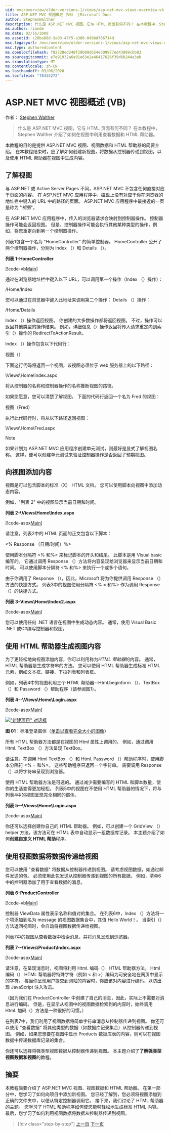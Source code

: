 ```yaml
---
uid: mvc/overview/older-versions-1/views/asp-net-mvc-views-overview-vb
title: ASP.NET MVC 视图概述（VB） |Microsoft Docs
author: StephenWalther
description: 什么是 ASP.NET MVC 视图，它与 HTML 页面有何不同？ 在本教程中，Stephen Walther 介绍了如何进行查看，并演示了如何
ms.author: riande
ms.date: 02/16/2008
ms.assetid: c28ba88d-3a93-47f5-a306-049bd766714d
msc.legacyurl: /mvc/overview/older-versions-1/views/asp-net-mvc-views-overview-vb
msc.type: authoredcontent
ms.openlocfilehash: f02728ed248f29b09d654e509977ed43889cbb83
ms.sourcegitcommit: e7e91932a6e91a63e2e46417626f39d6b244a3ab
ms.translationtype: MT
ms.contentlocale: zh-CN
ms.lasthandoff: 03/06/2020
ms.locfileid: "78435272"
---
```

# <a name="aspnet-mvc-views-overview-vb"></a>ASP.NET MVC 视图概述 (VB)

作者： [Stephen Walther](https://github.com/StephenWalther)

> 什么是 ASP.NET MVC 视图，它与 HTML 页面有何不同？ 在本教程中，Stephen Walther 介绍了如何在视图中利用查看数据和 HTML 帮助器。

本教程的目的是提供 ASP.NET MVC 视图、视图数据和 HTML 帮助器的简要介绍。 在本教程结束时，应了解如何创建新视图，将数据从控制器传递到视图，以及使用 HTML 帮助器在视图中生成内容。

## <a name="understanding-views"></a>了解视图

与 ASP.NET 或 Active Server Pages 不同，ASP.NET MVC 不包含任何直接对应于页面的内容。 在 ASP.NET MVC 应用程序中，磁盘上没有对应于你在浏览器的地址栏中键入的 URL 中的路径的页面。 ASP.NET MVC 应用程序中最接近的一页是称为 "*视图*"。

在 ASP.NET MVC 应用程序中，传入的浏览器请求会映射到控制器操作。 控制器操作可能会返回视图。 但是，控制器操作可能会执行其他某种类型的操作，例如，将您重定向到另一个控制器操作。

列表1包含一个名为 "HomeController" 的简单控制器。 HomeController 公开了两个控制器操作，分别为 Index （）和 Details （）。

**列表 1-HomeController**

[!code-vb[Main](asp-net-mvc-views-overview-vb/samples/sample1.vb)]

通过在浏览器地址栏中键入以下 URL，可以调用第一个操作（Index （）操作）：

/Home/Index

您可以通过在浏览器中键入此地址来调用第二个操作： Details （）操作：

/Home/Details

Index （）操作返回视图。 你创建的大多数操作都将返回视图。 不过，操作可以返回其他类型的操作结果。 例如，详细信息（）操作返回将传入请求重定向到索引（）操作的 RedirectToActionResult。

Index （）操作包含以下代码行：

视图（）

下面这行代码将返回一个视图，该视图必须位于 web 服务器上的以下路径：

\Views\Home\Index.aspx

将从控制器的名称和控制器操作的名称推断视图的路径。

如果您愿意，您可以清楚了解视图。 下面的代码行返回一个名为 Fred 的视图：

视图（Fred）

执行此代码行时，将从以下路径返回视图：

\Views\Home\Fred.aspx

> [!NOTE] 
> 
> 如果计划为 ASP.NET MVC 应用程序创建单元测试，则最好是显式了解视图名称。 这样，便可以创建单元测试来验证控制器操作是否返回了预期视图。

## <a name="adding-content-to-a-view"></a>向视图添加内容

视图是可以包含脚本的标准（X） HTML 文档。 您可以使用脚本向视图中添加动态内容。

例如，"列表 2" 中的视图显示当前日期和时间。

**列表 2-\Views\Home\Index.aspx**

[!code-aspx[Main](asp-net-mvc-views-overview-vb/samples/sample2.aspx)]

请注意，列表2中的 HTML 页面的正文包含以下脚本：

&lt;% Response （日期/时间）%&gt;

使用脚本分隔符 &lt;% 和%&gt; 来标记脚本的开头和结尾。 此脚本是用 Visual basic 编写的。 它通过调用 Response （）方法将内容呈现给浏览器来显示当前日期和时间。 可以使用脚本分隔符 &lt;% 和%&gt; 来执行一个或多个语句。

由于你调用了 Response （），因此，Microsoft 将为你提供调用 Response （）方法的快捷方式。 列表3中的视图使用分隔符 &lt;% = 和%&gt; 作为调用 Response （）的快捷方式。

**列表 3-Views\Home\Index2.aspx**

[!code-aspx[Main](asp-net-mvc-views-overview-vb/samples/sample3.aspx)]

您可以使用任何 .NET 语言在视图中生成动态内容。 通常，使用 Visual Basic .NET 或C#编写控制器和视图。

## <a name="using-html-helpers-to-generate-view-content"></a>使用 HTML 帮助器生成视图内容

为了更轻松地向视图添加内容，你可以利用称为*HTML 帮助器*的内容。 通常，HTML 帮助器是生成字符串的方法。 您可以使用 HTML 帮助器生成标准 HTML 元素，例如文本框、链接、下拉列表和列表框。

例如，列表4中的视图利用三个 HTML 帮助器--Html.beginform （）、TextBox （）和 Password （）帮助程序（请参阅图1）。

**列表 4--\Views\Home\Login.aspx**

[!code-aspx[Main](asp-net-mvc-views-overview-vb/samples/sample4.aspx)]

[!["新建项目" 对话框](asp-net-mvc-views-overview-vb/_static/image1.jpg)](asp-net-mvc-views-overview-vb/_static/image1.png)

**图 01**：标准登录窗体（[单击以查看完全大小的图像](asp-net-mvc-views-overview-vb/_static/image2.png)）

所有 HTML 帮助器方法都是在视图的 Html 属性上调用的。 例如，通过调用 Html. TextBox （）方法呈现 TextBox。

请注意，在调用 Html TextBox （）和 Html. Password （）帮助程序时，使用脚本分隔符 &lt;% = 和%&gt;。 这些帮助程序只返回一个字符串。 需要调用 Response （）以将字符串呈现到浏览器。

使用 HTML 帮助器方法是可选的。 通过减少需要编写的 HTML 和脚本数量，使你的生活变得更加轻松。 列表5中的视图在不使用 HTML 帮助器的情况下，将与列表4中的视图呈现完全相同的窗体。

**列表 5--\Views\Home\Login.aspx**

[!code-aspx[Main](asp-net-mvc-views-overview-vb/samples/sample5.aspx)]

你还可以选择创建你自己的 HTML 帮助器。 例如，可以创建一个 GridView （） helper 方法，该方法可在 HTML 表中自动显示一组数据库记录。 本主题介绍了如何**创建自定义 HTML 帮助**程序。

## <a name="using-view-data-to-pass-data-to-a-view"></a>使用视图数据将数据传递给视图

您可以使用 "查看数据" 将数据从控制器传递到视图。 请考虑视图数据，如通过邮件发送的包。 必须使用此包发送从控制器传递到视图的所有数据。 例如，清单6中的控制器添加了用于查看数据的消息。

**列表 6-ProductController**

[!code-vb[Main](asp-net-mvc-views-overview-vb/samples/sample6.vb)]

控制器 ViewData 属性表示名称和值对的集合。 在列表6中，Index （）方法将一个项添加到名为 message 的视图数据集合中，其值 Hello World！。 当索引（）方法返回视图时，会自动将视图数据传递给视图。

列表7中的视图从查看数据中检索消息，并将消息呈现到浏览器。

**列表 7--\Views\Product\Index.aspx**

[!code-aspx[Main](asp-net-mvc-views-overview-vb/samples/sample7.aspx)]

请注意，在呈现消息时，视图将利用 Html. 编码（） HTML 帮助器方法。 Html 编码（） HTML 帮助器将特殊字符（例如 &lt; 和 &gt;）编码为可安全地在网页中显示的字符。 每当你呈现用户提交到网站的内容时，你应该对内容进行编码，以防出现 JavaScript 注入攻击。

（因为我们在 ProductController 中创建了自己的消息，因此，实际上不需要对消息进行编码。 但是，在显示从视图中的视图数据检索到的内容时，始终调用 Html. 加码（）方法是一种很好的习惯。）

在列表7中，我们利用了视图数据将简单字符串消息从控制器传递到视图。 你还可以使用 "查看数据" 将其他类型的数据（如数据库记录集合）从控制器传递到视图。 例如，如果您想要在视图中显示 Products 数据库表的内容，则可以在视图数据中传递数据库记录的集合。

你还可以选择将强类型视图数据从控制器传递到视图。 本主题介绍了**了解强类型视图数据和视图**的教程。

## <a name="summary"></a>摘要

本教程简要介绍了 ASP.NET MVC 视图、视图数据和 HTML 帮助器。 在第一部分中，您学习了如何向项目中添加新视图。 您已经了解到，您必须将视图添加到正确的文件夹中，以便从特定控制器调用它。 接下来，我们讨论了 HTML 帮助器的主题。 您学习了 HTML 帮助程序如何使您能够轻松地生成标准 HTML 内容。 最后，您学习了如何利用视图数据将数据从控制器传递到视图。

> [!div class="step-by-step"]
> [上一页](passing-data-to-view-master-pages-cs.md)
> [下一页](creating-custom-html-helpers-vb.md)
